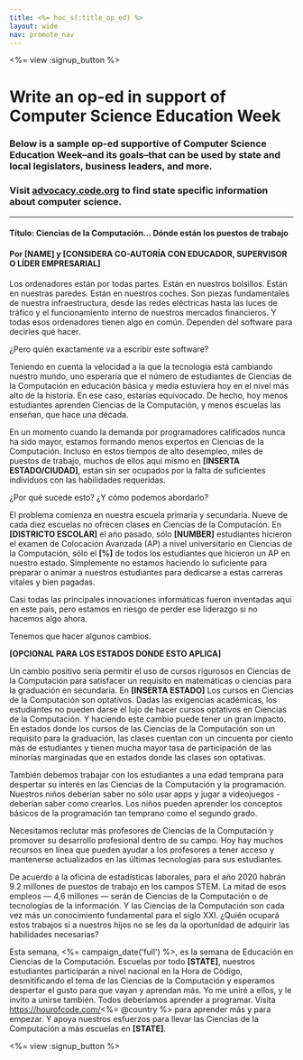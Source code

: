 ```yaml
---
title: <%= hoc_s(:title_op_ed) %>
layout: wide
nav: promote_nav
---
```

<%= view :signup_button %>

# Write an op-ed in support of Computer Science Education Week

### Below is a sample op-ed supportive of Computer Science Education Week–and its goals–that can be used by state and local legislators, business leaders, and more.

### Visit [advocacy.code.org](<%= resolve_url('https://advocacy.code.org') %>) to find state specific information about computer science.

---

#### Título: Ciencias de la Computación... Dónde están los puestos de trabajo

#### Por [NAME] y [CONSIDERA CO-AUTORÍA CON EDUCADOR, SUPERVISOR O LÍDER EMPRESARIAL]

Los ordenadores están por todas partes. Están en nuestros bolsillos. Están en nuestras paredes. Están en nuestros coches. Son piezas fundamentales de nuestra infraestructura, desde las redes eléctricas hasta las luces de tráfico y el funcionamiento interno de nuestros mercados financieros. Y todas esos ordenadores tienen algo en común. Dependen del software para decirles qué hacer.

¿Pero quién exactamente va a escribir este software?

Teniendo en cuenta la velocidad a la que la tecnología está cambiando nuestro mundo, uno esperaría que el número de estudiantes de Ciencias de la Computación en educación básica y media estuviera hoy en el nivel más alto de la historia. En ese caso, estarías equivocado. De hecho, hoy menos estudiantes aprenden Ciencias de la Computación, y menos escuelas las enseñan, que hace una década.

En un momento cuando la demanda por programadores calificados nunca ha sido mayor, estamos formando menos expertos en Ciencias de la Computación. Incluso en estos tiempos de alto desempleo, miles de puestos de trabajo, muchos de ellos aquí mismo en **[INSERTA ESTADO/CIUDAD]**, están sin ser ocupados por la falta de suficientes individuos con las habilidades requeridas.

¿Por qué sucede esto? ¿Y cómo podemos abordarlo?

El problema comienza en nuestra escuela primaria y secundaria. Nueve de cada diez escuelas no ofrecen clases en Ciencias de la Computación. En **[DISTRICTO ESCOLAR]** el año pasado, sólo **[NUMBER]** estudiantes hicieron el examen de Colocación Avanzada (AP) a nivel universitario en Ciencias de la Computación, sólo el **[%]** de todos los estudiantes que hicieron un AP en nuestro estado. Simplemente no estamos haciendo lo suficiente para preparar o animar a nuestros estudiantes para dedicarse a estas carreras vitales y bien pagadas.

Casi todas las principales innovaciones informáticas fueron inventadas aquí en este país, pero estamos en riesgo de perder ese liderazgo si no hacemos algo ahora.

Tenemos que hacer algunos cambios.

**[OPCIONAL PARA LOS ESTADOS DONDE ESTO APLICA]**

Un cambio positivo sería permitir el uso de cursos rigurosos en Ciencias de la Computación para satisfacer un requisito en matemáticas o ciencias para la graduación en secundaria. En **[INSERTA ESTADO]** Los cursos en Ciencias de la Computación son optativos. Dadas las exigencias académicas, los estudiantes no pueden darse el lujo de hacer cursos optativos en Ciencias de la Computación. Y haciendo este cambio puede tener un gran impacto. En estados donde los cursos de las Ciencias de la Computación son un requisito para la graduación, las clases cuentan con un cincuenta por ciento más de estudiantes y tienen mucha mayor tasa de participación de las minorías marginadas que en estados donde las clases son optativas.

También debemos trabajar con los estudiantes a una edad temprana para despertar su interés en las Ciencias de la Computación y la programación. Nuestros niños deberían saber no sólo usar apps y jugar a videojuegos - deberían saber como crearlos. Los niños pueden aprender los conceptos básicos de la programación tan temprano como el segundo grado.

Necesitamos reclutar más profesores de Ciencias de la Computación y promover su desarrollo profesional dentro de su campo. Hoy hay muchos recursos en línea que pueden ayudar a los profesores a tener acceso y mantenerse actualizados en las últimas tecnologías para sus estudiantes.

De acuerdo a la oficina de estadísticas laborales, para el año 2020 habrán 9.2 millones de puestos de trabajo en los campos STEM. La mitad de esos empleos — 4,6 millones — serán de Ciencias de la Computación o de tecnologías de la información. Y las Ciencias de la Computación son cada vez más un conocimiento fundamental para el siglo XXI. ¿Quién ocupará estos trabajos si a nuestros hijos no se les da la oportunidad de adquirir las habilidades necesarias?

Esta semana, <%= campaign_date('full') %>, es la semana de Educación en Ciencias de la Computación. Escuelas por todo **[STATE]**, nuestros estudiantes participarán a nivel nacional en la Hora de Código, desmitificando el tema de las Ciencias de la Computación y esperamos despertar el gusto para que vayan y aprendan más. Yo me uniré a ellos, y le invito a unirse también. Todos deberíamos aprender a programar. Visita https://hourofcode.com/<%= @country %> para aprender más y para empezar. Y apoya nuestros esfuerzos para llevar las Ciencias de la Computación a más escuelas en **[STATE]**.

<%= view :signup_button %>